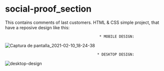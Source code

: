 # social-proof_section
This contains comments of last customers. HTML & CSS simple project, that have a reposive design like this:


                                               * MOBILE DESIGN:
![Captura de pantalla_2021-02-10_18-24-38](https://user-images.githubusercontent.com/78057070/107586116-5563be80-6bcd-11eb-86b9-00998c9b62d3.png)


                                              * DESKTOP DESIGN:
![desktop-design](https://user-images.githubusercontent.com/78057070/107582798-09624b00-6bc8-11eb-97e6-c3ae1bf59466.jpg)

